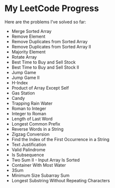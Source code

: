 # My LeetCode Progress

Here are the problems I've solved so far:

- Merge Sorted Array
- Remove Element
- Remove Duplicates from Sorted Array
- Remove Duplicates from Sorted Array II
- Majority Element
- Rotate Array
- Best Time to Buy and Sell Stock
- Best Time to Buy and Sell Stock II
- Jump Game
- Jump Game II
- H-Index
- Product of Array Except Self
- Gas Station
- Candy
- Trapping Rain Water
- Roman to Integer
- Integer to Roman
- Length of Last Word
- Longest Common Prefix
- Reverse Words in a String
- Zigzag Conversion
- Find the Index of the First Occurrence in a String
- Text Justification
- Valid Palindrome
- Is Subsequence
- Two Sum II - Input Array Is Sorted
- Container With Most Water
- 3Sum
- Minimum Size Subarray Sum
- Longest Substring Without Repeating Characters
